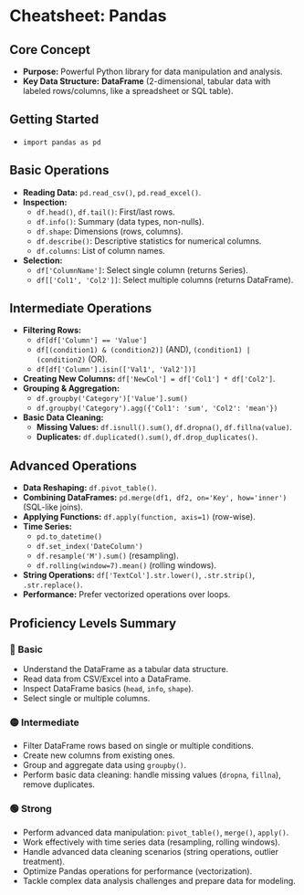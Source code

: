 # Cheatsheet: Pandas

## Core Concept
*   **Purpose:** Powerful Python library for data manipulation and analysis.
*   **Key Data Structure:** **DataFrame** (2-dimensional, tabular data with labeled rows/columns, like a spreadsheet or SQL table).

## Getting Started
*   `import pandas as pd`

## Basic Operations
*   **Reading Data:** `pd.read_csv()`, `pd.read_excel()`.
*   **Inspection:**
    *   `df.head()`, `df.tail()`: First/last rows.
    *   `df.info()`: Summary (data types, non-nulls).
    *   `df.shape`: Dimensions (rows, columns).
    *   `df.describe()`: Descriptive statistics for numerical columns.
    *   `df.columns`: List of column names.
*   **Selection:**
    *   `df['ColumnName']`: Select single column (returns Series).
    *   `df[['Col1', 'Col2']]`: Select multiple columns (returns DataFrame).

## Intermediate Operations
*   **Filtering Rows:**
    *   `df[df['Column'] == 'Value']`
    *   `df[(condition1) & (condition2)]` (AND), `(condition1) | (condition2)` (OR).
    *   `df[df['Column'].isin(['Val1', 'Val2'])]`
*   **Creating New Columns:** `df['NewCol'] = df['Col1'] * df['Col2']`.
*   **Grouping & Aggregation:**
    *   `df.groupby('Category')['Value'].sum()`
    *   `df.groupby('Category').agg({'Col1': 'sum', 'Col2': 'mean'})`
*   **Basic Data Cleaning:**
    *   **Missing Values:** `df.isnull().sum()`, `df.dropna()`, `df.fillna(value)`.
    *   **Duplicates:** `df.duplicated().sum()`, `df.drop_duplicates()`.

## Advanced Operations
*   **Data Reshaping:** `df.pivot_table()`.
*   **Combining DataFrames:** `pd.merge(df1, df2, on='Key', how='inner')` (SQL-like joins).
*   **Applying Functions:** `df.apply(function, axis=1)` (row-wise).
*   **Time Series:**
    *   `pd.to_datetime()`
    *   `df.set_index('DateColumn')`
    *   `df.resample('M').sum()` (resampling).
    *   `df.rolling(window=7).mean()` (rolling windows).
*   **String Operations:** `df['TextCol'].str.lower()`, `.str.strip()`, `.str.replace()`.
*   **Performance:** Prefer vectorized operations over loops.

## Proficiency Levels Summary

### 🔵 Basic
*   Understand the DataFrame as a tabular data structure.
*   Read data from CSV/Excel into a DataFrame.
*   Inspect DataFrame basics (`head`, `info`, `shape`).
*   Select single or multiple columns.

### 🟡 Intermediate
*   Filter DataFrame rows based on single or multiple conditions.
*   Create new columns from existing ones.
*   Group and aggregate data using `groupby()`.
*   Perform basic data cleaning: handle missing values (`dropna`, `fillna`), remove duplicates.

### 🟢 Strong
*   Perform advanced data manipulation: `pivot_table()`, `merge()`, `apply()`.
*   Work effectively with time series data (resampling, rolling windows).
*   Handle advanced data cleaning scenarios (string operations, outlier treatment).
*   Optimize Pandas operations for performance (vectorization).
*   Tackle complex data analysis challenges and prepare data for modeling.
